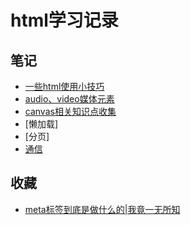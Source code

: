 

# html学习记录


## 笔记

- [一些html使用小技巧](./some-skills.html)
- [audio、video媒体元素](./media-html.html)
- [canvas相关知识点收集](./canvas.html)
- [懒加载]
- [分页]
- [通信](page-message.html)


## 收藏

- [meta标签到底是做什么的|我竟一无所知](https://juejin.cn/post/6987919006468407309)